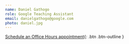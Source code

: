 ```yaml
---
name: Daniel Gathogo
role: Google Teaching Assistant
email: danielgathogo@google.com
photo: daniel.jpg
---
```


[Schedule an Office Hours appointment](https://calendar.app.google/FrYCmmXz652v3CsB7){: .btn .btn-outline }


